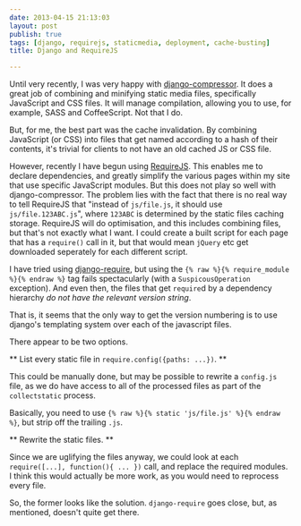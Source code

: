 ```yaml
---
date: 2013-04-15 21:13:03
layout: post
publish: true
tags: [django, requirejs, staticmedia, deployment, cache-busting]
title: Django and RequireJS

---
```


  
Until very recently, I was very happy with [django-compressor](http://django-compressor.readthedocs.org/en/latest/). It does a great job of combining and minifying static media files, specifically JavaScript and CSS files. It will manage compilation, allowing you to use, for example, SASS and CoffeeScript. Not that I do.

But, for me, the best part was the cache invalidation. By combining JavaScript (or CSS) into files that get named according to a hash of their contents, it's trivial for clients to not have an old cached JS or CSS file.

However, recently I have begun using [RequireJS](http://requirejs.org). This enables me to declare dependencies, and greatly simplify the various pages within my site that use specific JavaScript modules. But this does not play so well with django-compressor. The problem lies with the fact that there is no real way to tell RequireJS that "instead of ``js/file.js``, it should use ``js/file.123ABC.js``", where ``123ABC`` is determined by the static files caching storage. RequireJS will do optimisation, and this includes combining files, but that's not exactly what I want. I could create a built script for each page that has a ``require()`` call in it, but that would mean ``jQuery`` etc get downloaded seperately for each different script.

I have tried using [django-require](https://github.com/etianen/django-require), but using the ``{% raw %}{% require_module %}{% endraw %}`` tag fails spectacularly (with a ``SuspicousOperation`` exception). And even then, the files that get ``require``d by a dependency hierarchy _do not have the relevant version string_.

That is, it seems that the only way to get the version numbering is to use django's templating system over each of the javascript files.

There appear to be two options.

** List every static file in ``require.config({paths: ...})``. **

This could be manually done, but may be possible to rewrite a ``config.js`` file, as we do have access to all of the processed files as part of the ``collectstatic`` process.

Basically, you need to use ``{% raw %}{% static 'js/file.js' %}{% endraw %}``, but strip off the trailing ``.js``.
  
**  Rewrite the static files. **

Since we are uglifying the files anyway, we could look at each ``require([...], function(){ ... })`` call, and replace the required modules. I think this would actually be more work, as you would need to reprocess every file.

So, the former looks like the solution. ``django-require`` goes close, but, as mentioned, doesn't quite get there.